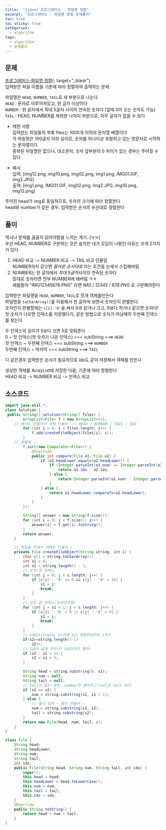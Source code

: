 ```yaml
---
title:  "[java] 프로그래머스 - 파일명 정렬"
excerpt: "프로그래머스 - 파일명 정렬 문제풀이"
toc: true
toc_sticky: true
categories:
  - algorithm
tags:
  - algorithm
  - 문제풀이
---
```

## 문제  
[프로그래머스-파일명 정렬](https://programmers.co.kr/learn/courses/30/lessons/17686?language=java){: target="_blank"}  
입력받은 파일 이름을 기준에 따라 정렬하여 출력하는 문제.


파일명은 `HEAD`, `NUMBER`, `TAIL`로 세 부분으로 나눈다  
`HEAD` : 문자로 이루어져있고, 한 글자 이상이다  
`NUMBER` : 한 글자에서 최대 5글자 사이의 연속된 숫자다 (앞에 0이 오는 숫자도 가능)  
`TAIL` : HEAD, NUMBER를 제외한 나머지 부분으로, 아무 글자가 없을 수 있다  


* 제한 사항  
입력받는 파일들의 목록 files는 1000개 이하의 문자열 배열이다  
각 파일명은 100글자 이하 길이로, 숫자를 하나이상 포함하고 있는 영문자로 시작하는 문자열이다  
중복된 파일명은 없으나, 대소문자, 숫자 앞부분의 0 차이가 있는 경우는 주어질 수 있다  


* 예시  
입력: [img12.png, img10.png, img02.png, img1.png, IMG01.GIF, img2.JPG]  
출력: [img1.png, IMG01.GIF, img02.png, img2.JPG, img10.png, img12.png]  


주어진 head가 img로 동일하므로, 숫자의 크기에 따라 정렬한다  
head와 number가 같은 경우, 입력받은 순서의 우선대로 정렬한다  

## 풀이  
역시나 문제를 꼼꼼히 읽어야함을 느끼는 계기..(ㅠㅠ)  
우선 HEAD, NUMBER로 구분하는 것은 쉽지만 내가 오답이 나왔던 이유는 크게 2가지가 있다  


1. HEAD 비교 -> NUMBER 비교 -> TAIL 비교 인줄암  
NUMBER까지 같으면 *들어온 순서대로* 라는 조건을 눈에서 스킵해버림  
2. NUMBER는 한 글자에서 *최대 5글자*사이의 연속된 숫자다  
맘대로 숫자라면 전부 NUMBER에 해버림 ㅋㅎ  
예를들어 "IMG12345678.PNG" 라면 *IMG / 12345 / 678.PNG* 로 구분해야한다

입력받은 파일명을 `HEAD`, `NUMBER`, `TAIL`로 쪼개 객체를만든다  
파일명을 `toCharArray()`를 이용해서 한 글자씩 보면서 숫자인지 판별한다  
숫자인지 판별할때는 `c[i]-'0'`을 써서 0과 같거나 크고, 9보다 작거나 같으면 숫자다!  
첫 숫자가 나오면 인덱스를 저장했다가, 같은 방법으로 숫자가 아닐때의 두번째 인덱스를 찾는다  

두 인덱스의 길이가 5보다 크면 5로 맞춰준다  
0 ~ 첫 인덱스(첫 숫자가 나온 인덱스) === subString ===> `HEAD`  
첫 인덱스 ~ 두번째 인덱스 === subString ===> `NUMBER`  
두번째 인덱스 ~ 마지막 === subString ===> `TAIL`  

다 같은경우 입력받은 순서가 필요하므로 idx도 같이 저장해서 객체를 만든다  

생성한 객체를 ArrayList에 저장한 다음, 기준에 따라 정렬한다  
HEAD 비교 -> NUMBER 비교 -> 인덱스 비교  



## 소스코드  

```java
import java.util.*;
class Solution {
 public String[] solution(String[] files) {
		ArrayList<File> f = new ArrayList<>();
	// 메서드 만들어서 객체 만들어 ~~~ HEAD / NUMBER / TAIL / IDX
		for (int i = 0; i < files.length; i++) {
			f.add(createFileObject(files[i], i));
		}
	// 정렬해 ~~
		f.sort(new Comparator<File>() {
			@Override
			public int compare(File o1, File o2) {
				if (o1.headLower.equals(o2.headLower)) {
					if (Integer.parseInt(o1.num) == Integer.parseInt(o2.num)) {
						return o1.idx - o2.idx;
					} else {
						return Integer.parseInt(o1.num) - Integer.parseInt(o2.num);
					}
				} else {
					return o1.headLower.compareTo(o2.headLower);
				}
			}
		});

		String[] answer = new String[f.size()];
		for (int i = 0; i < f.size(); i++) {
			answer[i] = f.get(i).toString();
		}
		return answer;
	}

	// 파일을 쪼개서 객체로 만들자 ~
	private File createFileObject(String string, int i) {
		char c[] = string.toCharArray();
		int s1 = 0;
		int s2 = string.length() - 1;
		// 숫자 첫 인덱스
		for (int j = 0; j < c.length; j++) {
			if (c[j] - '0' >= 0 && c[j] - '0' < 10) {
				s1 = j;
				break;
			}
		}
		// 숫자 끝 인덱스(숫자미포함)
		for (int j = s1 + 1; j < c.length; j++) {
			if (c[j] - '0' < 0 || c[j] - '0' > 9) {
				s2 = j;
				break;
			}
		}
		// subString(a, b)라면 b는 포함안되므로 1추가
		if(s2==string.length()-1)
			s2++;
		// 5글자 넘게 차이나? 5글자까지 잘라~
		if (s2 - s1 > 5) {
			s2 = s1 + 5;
		}

		String head = string.substring(0, s1);
		String num = null;
		String tail = null;
		// tail이 없는 경우, number만 넣어주고 tail은 null 유지
		if (s1 == s2) {
			num = string.substring(s1, s1 + 1);
		} else {
			// 둘다 있어 ~ 둘다 만들어 ~
			num = string.substring(s1, s2);
			tail = string.substring(s2);
		}
		return new File(head, num, tail, i);
	}
}

class File {
	String head;
	String headLower;
	String num;
	String tail;
	int idx;
	public File(String head, String num, String tail, int idx) {
		super();
		this.head = head;
		this.headLower = head.toLowerCase();
		this.num = num;
		this.tail = tail;
		this.idx = idx;
	}
	@Override
	public String toString() {
		return head + num + tail;
	}
}
```